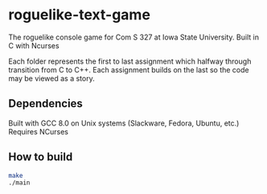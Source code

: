# roguelike-text-game

The roguelike console game for Com S 327 at Iowa State University. Built in C with Ncurses

Each folder represents the first to last assignment which halfway through transition from C to C++.
Each assignment builds on the last so the code may be viewed as a story.

## Dependencies

Built with GCC 8.0 on Unix systems (Slackware, Fedora, Ubuntu, etc.)
Requires NCurses


## How to build

```bash
make
./main
```